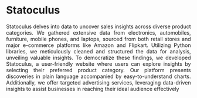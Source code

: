 <h1>Statoculus</h1>

<p align = "justify">
Statoculus delves into data to uncover sales insights across diverse product categories. We gathered extensive data from electronics, automobiles, furniture, mobile phones, and laptops, sourced from both retail stores and major 
e-commerce platforms like Amazon and Flipkart. Utilizing Python libraries, we meticulously cleaned and structured the data for analysis, unveiling valuable insights. To democratize these findings, we developed Statoculus, a user-friendly website where users can explore insights by selecting their preferred product category. Our platform presents discoveries in plain language accompanied by easy-to-understand charts. Additionally, we offer targeted advertising services, leveraging data-driven insights to assist businesses in reaching their ideal audience effectively</p>
